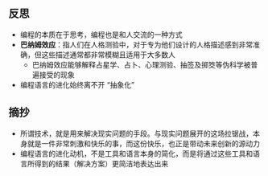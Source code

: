 ## 反思

- 编程的本质在于思考，编程也是和人交流的一种方式
- **巴纳姆效应**：指人们在人格测验中，对于专为他们设计的人格描述感到非常准确，但这些描述通常都非常模糊且适用于大多数人
    - 巴纳姆效应能够解释占星学、占卜、心理测验、抽签及掷筊等伪科学被普遍接受的现象
- 编程语言的进化始终离不开 “抽象化”

## 摘抄

- 所谓技术，就是用来解决现实问题的手段。与现实问题展开的这场拉锯战，本身就是一件非常刺激和快乐的事，而这份快乐，也正是带动未来创新的源动力
- 编程语言的进化动机，不是工具和语言本身的简化，而是将通过这些工具和语言所得到的结果（解决方案）更简洁地表达出来
